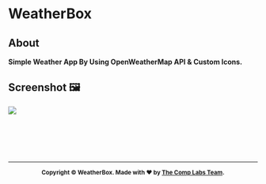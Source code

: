 # WeatherBox

## About

**Simple Weather App By Using OpenWeatherMap API & Custom Icons.**

## Screenshot 🖼️

<img src="https://api.microlink.io?url=https%3A%2F%2Fweatherbox.techfiddle.io&overlay.browser=dark&screenshot=true&meta=false&embed=screenshot.url"></img>

<br>
</br>
<br>
</br>
<hr>
<footer>
  <p align="center" style="font-size: smaller;">
    <b>
    Copyright © WeatherBox. Made with <span>❤</span> by <a href="https://complabs.in" target="_blank">The Comp Labs Team</a>.
    </b>
  </p>
</footer>
